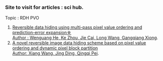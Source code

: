 ### Site to visit for articles :  sci hub.
Topic :  RDH PVO
1) [Reversible data hiding using multi-pass pixel value ordering and prediction-error expansion☆  
      Author : Wenguang He, Ke Zhou, Jie Cai, Long Wang, Gangqiang Xiong](https://sci-hub.ee/https://doi.org/10.1016/j.jvcir.2017.10.001).
2) [A novel reversible image data hiding scheme based on pixel value ordering and dynamic pixel block partition  
      Author: Xiang Wang, Jing Ding, Qingqi Pei](https://sci-hub.ee/10.1016/j.ins.2015.03.022).
